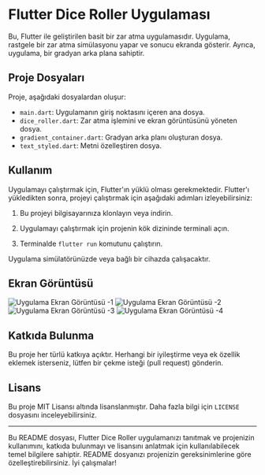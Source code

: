 # Flutter Dice Roller Uygulaması

Bu, Flutter ile geliştirilen basit bir zar atma uygulamasıdır. Uygulama, rastgele bir zar atma simülasyonu yapar ve sonucu ekranda gösterir. Ayrıca, uygulama, bir gradyan arka plana sahiptir.

## Proje Dosyaları

Proje, aşağıdaki dosyalardan oluşur:

- `main.dart`: Uygulamanın giriş noktasını içeren ana dosya.
- `dice_roller.dart`: Zar atma işlemini ve ekran görüntüsünü yöneten dosya.
- `gradient_container.dart`: Gradyan arka planı oluşturan dosya.
- `text_styled.dart`: Metni özelleştiren dosya.

## Kullanım

Uygulamayı çalıştırmak için, Flutter'ın yüklü olması gerekmektedir. Flutter'ı yükledikten sonra, projeyi çalıştırmak için aşağıdaki adımları izleyebilirsiniz:

1. Bu projeyi bilgisayarınıza klonlayın veya indirin.

2. Uygulamayı çalıştırmak için projenin kök dizininde terminali açın.

3. Terminalde `flutter run` komutunu çalıştırın.

Uygulama simülatörünüzde veya bağlı bir cihazda çalışacaktır.

## Ekran Görüntüsü

![Uygulama Ekran Görüntüsü -1](assets/1.png)
![Uygulama Ekran Görüntüsü -2](assets/2.png)
![Uygulama Ekran Görüntüsü -3](assets/3.png)
![Uygulama Ekran Görüntüsü -4](assets/4.png)

## Katkıda Bulunma

Bu proje her türlü katkıya açıktır. Herhangi bir iyileştirme veya ek özellik eklemek isterseniz, lütfen bir çekme isteği (pull request) gönderin.

## Lisans

Bu proje MIT Lisansı altında lisanslanmıştır. Daha fazla bilgi için `LICENSE` dosyasını inceleyebilirsiniz.

---

Bu README dosyası, Flutter Dice Roller uygulamanızı tanıtmak ve projenizin kullanımını, katkıda bulunmayı ve lisansını anlatmak için kullanılabilecek temel bilgilere sahiptir. README dosyanızı projenizin gereksinimlerine göre özelleştirebilirsiniz. İyi çalışmalar!
